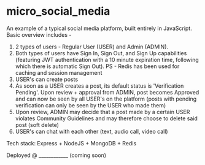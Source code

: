 # micro_social_media

An example of a typical social media platform, built entirely in JavaScript. Basic overview includes -
1. 2 types of users - Regular User (USER) and Admin (ADMIN).
2. Both types of users have Sign In, Sign Out, and Sign Up capabilities (featuring JWT authentication with a 10 minute expiration time, following which there is automatic Sign Out). PS - Redis has been used for caching and session management
3. USER's can create posts
4. As soon as a USER creates a post, its default status is 'Verification Pending'. Upon review + approval from ADMIN, post becomes Approved and can now be seen by all USER's on the platform (posts with pending verification can only be seen by the USER who made them)
5. Upon review, ADMIN may decide that a post made by a certain USER violates Community Guidelines and may therefore choose to delete said post (soft delete)
6. USER's can chat with each other (text, audio call, video call)



Tech stack: 
Express + NodeJS + MongoDB + Redis

Deployed @ ____________ (coming soon)
